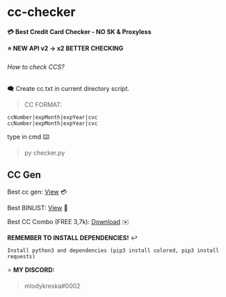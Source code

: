 # cc-checker
**💳 Best Credit Card Checker - NO SK & Proxyless**




**⭐ NEW API v2 -> x2 BETTER CHECKING**






###### How to check CCS? 
🗨️ Create cc.txt in current directory script.
> CC FORMAT:
```
ccNumber|expMonth|expYear|cvc
ccNumber|expMonth|expYear|cvc
```

type in cmd ⌨️
> py checker.py


## CC Gen
Best cc gen: [View](https://bincheck.io/credit-card-generator) 💳

Best BINLIST: [View](https://bincheck.org/) 🏦

Best CC Combo (FREE 3,7k): [Download](https://paste.fo/c91538c11ab2) ✉️


**REMEMBER TO INSTALL DEPENDENCIES!** ↩️
```
Install python3 and dependencies (pip3 install colored, pip3 install requests)
```

⭐ **MY DISCORD:**
> mlodykreska#0002
